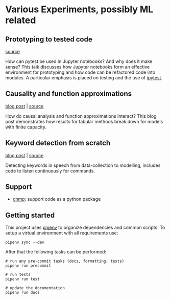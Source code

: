 # Various Experiments, possibly ML related

## Prototyping to tested code

[source](./20181026-TestingInJupyter)

How can pytest be used in Jupyter notebooks? And why does it make sense? This
talk discusses how Jupyter notebooks form an effective environment for
prototyping and how code can be refactored code into modules. A particular
emphasis is placed on testing and the use of
[ipytest](https://github.com/chmp/ipytest).

## Causality and function approximations

[blog post](https://cprohm.de/article/causality-and-function-approximations.html) |
[source](./20180107-Causality)

How do causal analysis and function approximations interact? This blog post
demonstrates how results for tabular methods break down for models with finite
capacity.

## Keyword detection from scratch

[blog post](http://cprohm.de/article/keyword-detection-from-scratch.html) |
[source](./20170813-KeywordDetection)

Detecting keywords in speech from data-collection to modelling, includes code
to listen continuously for commands.

## Support

- [chmp](./chmp): support code as a python package

## Getting started

This project uses [pipenv](https://docs.pipenv.org/) to organize dependencies
and common scripts. To setup a virtual environment with all requirements use:

    pipenv sync --dev

After that the following tasks can be performed:

    # run any pre-commit tasks (docs, formatting, tests)
    pipenv run precommit

    # run tests
    pipenv run test

    # update the documentation
    pipenv run docs
